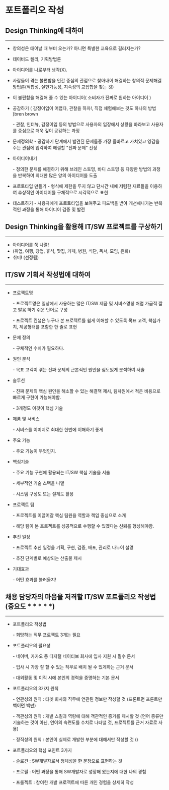# 포트폴리오 작성



## Design Thinking에 대하여

---

* 창의성은 태어날 때 부터 오는가? 아니면 특별한 교육으로 길러지는가?
* 데이비드 켈리, 기획방법론
* 아이디어를 나로부터 생각(X).
* 사람들이 겪는 불편함을 인간 중심의 관점으로 찾아내어 해결하는 창의적 문제해결 방법론(적합성, 실현가능성, 지속성의 교집합을 찾는 것)
* 이 불편함을 해결해 줄 수 있는 아이디어( 소비자가 진짜로 원하는 아이디어 )



* 공감하기 ( 감정이입이 어렵다, 관찰을 하자!, 직접 체험해보는 것도 하나의 방법 )bren brown

  \- 관찰, 인터뷰, 감정이입 등의 방법으로 사용자의 입장에서 상황을 바라보고 사용자를 중심으로 더욱 깊이 공감하는 과정

* 문제정의학
  \- 공감하기 단계에서 발견된 문제들중 가장 올바르고 가치있고 영감을 주는 관점에 입각하여 해결할 "진짜 문제" 선정

* 아이디어내기

  \- 정의한 문제를 해결하기 위해 브레인 스토밍, 바디 스토밍 등 다양한 방법의 과정을 반복하여 최대한 많은 양의 아이디어를 도출

* 프로토타입 만들기
  \- 형식에 제한을 두지 않고 단시간 내에 저렴한 재료들을 이용하여 추상적인 아이디어를 구체적으로 시각적으로 표현

* 테스트하기
  \- 사용자에게 프로토타입을 보여주고 피드백을 받아 개선해나가는 반복적인 과정을 통해 아이디어 검증 및 발전



## Design Thinking을 활용해 IT/SW 프로젝트를 구상하기

---

* 아이디어를 쭉 나열!
* (취업, 여행, 창업, 휴식, 맛집, 카페, 병원, 식단, 독서, 모임, 은퇴)
* 취미! (선정됨)



## IT/SW 기획서 작성법에 대하여

---

* 프로젝트명

  \- 프로젝트명은 일상에서 사용하는 많은 IT/SW 제품 및 서비스명칭 처럼 가급적 짧고 발음 하기 쉬운 단어로 구성

  \- 프로젝트 컨샙은 누구나 본 프로젝트를 쉽게 이해할 수 있도록 목표 고객, 핵심가치, 제공형태를 포함한 한 줄로 표현

* 문제 정의

  \- 구체적인 수치가 필요하다.

* 원인 분석

  \- 목표 고객이 겪는 진짜 문제의 근본적인 원인을 심도있게 분석하여 서술

* 솔루션

  \- 진짜 문제의 핵심 원인을 해소할 수 있는 해결책 제시, 팀차원에서 적은 비용으로 빠르게 구현이 가능해야함.

  \- 3개정도 이것이 핵심 기술

* 제품 및 서비스

  \- 서비스를 이미지로 최대한 한번에 이해하기 좋게

* 주요 기능

  \- 주요 기능이 무엇인지.

* 핵심기술

  \- 주요 기능 구현에 활용되는 IT/SW 핵심 기술을 서술

  \- 세부적인 기술 스택을 나열

  \- 시스템 구성도 또는 설계도 활용

* 프로젝트 팀

  \- 프로젝트를 이끌어갈 핵심 팀원을 역할과 책임 중심으로 소개

  \- 해당 팀이 본 프로젝트를 성공적으로 수행할 수 있겠다는 신뢰를 형성해야함.

* 추진 일정

  \- 프로젝트 추친 일정을 기획, 구현, 검증, 배포, 관리로 나누어 설명

  \- 추진 단계별로 예상되는 산출물 제시

* 기대효과

  \- 어떤 효과를 불러올지!



## 채용 담당자의 마음을 저격할 IT/SW 포트폴리오 작성법 (중요도 * * * * *)

---

* 포트폴리오 작성법

  \- 희망하는 직무 프로젝트 3개는 필요

* 포트폴리오의 필요성

  \- 네이버, 카카오 등 디지털 네이티브 회사에 입사 지원 시 필수 문서

  \- 입사 시 가장 잘 할 수 있는 직무로 배치 될 수 있게하는 근거 문서

  \- 대외활동 및 이직 시에 본인의 경력을 증명하는 기본 문서

* 포트폴리오의 3가지 원칙

  \- 연관성의 원칙 : 타겟 회사와 직무에 연관된 정보만 작성할 것 (프론트면 프론트만 백이면 백만)

  \- 객관성의 원칙 : 개발 스킬과 역량에 대해 객관적인 증거를 제시할 것 (언어 종류만 기술하는 것이 아닌, 언어의 숙련도를 수치로 나타낼 것, 프로젝트를 근거 자료로 사용)

  \- 정직성의 원칙 : 본인이 실제로 개발한 부분에 대해서만 작성할 것 ()

* 포트폴리오의 핵심 포인트 3가지

  \- 슬로건 : SW개발자로서 정체성을 한 문장으로 표현하는 것

  \- 프로필 : 어떤 과정을 통해 SW개발자로 성장해 왔는지에 대한 나의 경험

  \- 프롤젝트 : 참여한 개발 프로젝트에 따른 개인 경험을 상세히 작성
